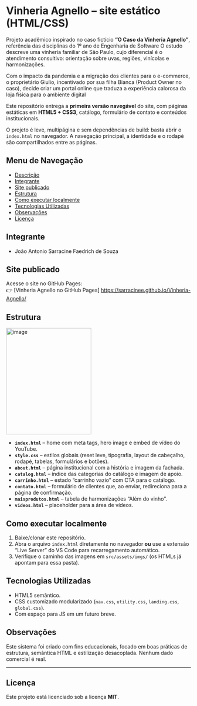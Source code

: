 # Vinheria Agnello – site estático (HTML/CSS)

Projeto acadêmico inspirado no caso fictício **“O Caso da Vinheria Agnello”**, referência das disciplinas do 1º ano de Engenharia de Software
O estudo descreve uma vinheria familiar de São Paulo, cujo diferencial é o atendimento consultivo: orientação sobre uvas, regiões, vinícolas e harmonizações. 

Com o impacto da pandemia e a migração dos clientes para o e-commerce, o proprietário Giulio, incentivado por sua filha Bianca (Product Owner no caso), decide criar um portal online que traduza a experiência calorosa da loja física para o ambiente digital

Este repositório entrega a **primeira versão navegável** do site, com páginas estáticas em **HTML5 + CSS3**, catálogo, formulário de contato e conteúdos institucionais.

O projeto é leve, multipágina e sem dependências de build: basta abrir o `index.html` no navegador. A navegação principal, a identidade e o rodapé são compartilhados entre as páginas.

## Menu de Navegação
- [Descrição](#vinheria-agnello--site-estático-htmlcss)
- [Integrante](#integrante)
- [Site publicado](#site-publicado)
- [Estrutura](#estrutura)
- [Como executar localmente](#como-executar-localmente)
- [Tecnologias Utilizadas](#tecnologias-utilizadas)
- [Observações](#observações)
- [Licença](#licença)


## Integrante
- João Antonio Sarracine Faedrich de Souza

## Site publicado
Acesse o site no GitHub Pages:  
👉 [Vinheria Agnello no GitHub Pages] https://sarracinee.github.io/Vinheria-Agnello/

## Estrutura

<img width="232" height="290" alt="image" src="https://github.com/user-attachments/assets/08b55374-dcd4-4505-87b7-88436f1639f7" />


- **`index.html`** – home com meta tags, hero image e embed de vídeo do YouTube. 
- **`style.css`** – estilos globais (reset leve, tipografia, layout de cabeçalho, rodapé, tabelas, formulários e botões). 
- **`about.html`** – página institucional com a história e imagem da fachada.   
- **`catalog.html`** – índice das categorias do catálogo e imagem de apoio. 
- **`carrinho.html`** – estado “carrinho vazio” com CTA para o catálogo. 
- **`contato.html`** – formulário de clientes que, ao enviar, redireciona para a página de confirmação. 
- **`maisprodutos.html`** – tabela de harmonizações “Além do vinho”. 
- **`videos.html`** – placeholder para a área de vídeos.

## Como executar localmente

1. Baixe/clonar este repositório.  
2. Abra o arquivo `index.html` diretamente no navegador **ou** use a extensão “Live Server” do VS Code para recarregamento automático. 
3. Verifique o caminho das imagens em `src/assets/imgs/` (os HTMLs já apontam para essa pasta).

## Tecnologias Utilizadas

- HTML5 semântico.
- CSS customizado modularizado (`nav.css`, `utility.css`, `landing.css`, `global.css`).
- Com espaço para JS em um futuro breve.

## Observações

Este sistema foi criado com fins educacionais, focado em boas práticas de estrutura, semântica HTML e estilização desacoplada. Nenhum dado comercial é real.

---

## Licença

Este projeto está licenciado sob a licença **MIT**. 